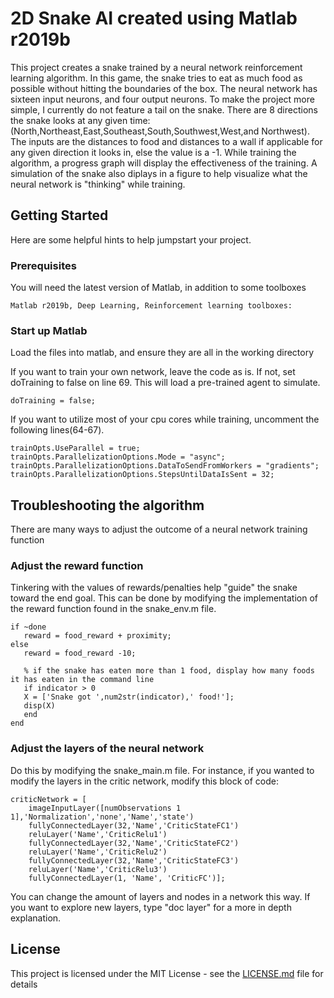 # 2D Snake AI created using Matlab r2019b

This project creates a snake trained by a neural network reinforcement learning algorithm. In this game, the snake tries to eat as much food as possible without hitting the boundaries of the box. The neural network has sixteen input neurons, and four output neurons. To make the project more simple, I currently do not feature a tail on the snake. There are 8 directions the snake looks at any given time: (North,Northeast,East,Southeast,South,Southwest,West,and Northwest). The inputs are the distances to food and distances to a wall if applicable for any given direction it looks in, else the value is a -1. While training the algorithm, a progress graph will display the effectiveness of the training. A simulation of the snake also diplays in a figure to help visualize what the neural network is "thinking" while training.

## Getting Started

Here are some helpful hints to help jumpstart your project.

### Prerequisites

You will need the latest version of Matlab, in addition to some toolboxes

```
Matlab r2019b, Deep Learning, Reinforcement learning toolboxes:
```

### Start up Matlab

Load the files into matlab, and ensure they are all in the working directory

If you want to train your own network, leave the code as is. If not, set doTraining to false on line 69. This will load a pre-trained agent to simulate.

```
doTraining = false;
```
If you want to utilize most of your cpu cores while training, uncomment the following lines(64-67).


```
trainOpts.UseParallel = true;
trainOpts.ParallelizationOptions.Mode = "async";
trainOpts.ParallelizationOptions.DataToSendFromWorkers = "gradients";
trainOpts.ParallelizationOptions.StepsUntilDataIsSent = 32;
```

## Troubleshooting the algorithm

There are many ways to adjust the outcome of a neural network training function

### Adjust the reward function

Tinkering with the values of rewards/penalties help "guide" the snake toward the end goal. This can be done by modifying the implementation of the reward function found in the snake_env.m file.

```
if ~done
   reward = food_reward + proximity;
else
   reward = food_reward -10;

   % if the snake has eaten more than 1 food, display how many foods it has eaten in the command line
   if indicator > 0
   X = ['Snake got ',num2str(indicator),' food!'];
   disp(X)
   end
end
```
### Adjust the layers of the neural network
Do this by modifying the snake_main.m file. For instance, if you wanted to modify the layers in the critic network, modify this block of code:

```
criticNetwork = [
    imageInputLayer([numObservations 1 1],'Normalization','none','Name','state')
    fullyConnectedLayer(32,'Name','CriticStateFC1')
    reluLayer('Name','CriticRelu1')
    fullyConnectedLayer(32,'Name','CriticStateFC2')
    reluLayer('Name','CriticRelu2')
    fullyConnectedLayer(32,'Name','CriticStateFC3')
    reluLayer('Name','CriticRelu3')
    fullyConnectedLayer(1, 'Name', 'CriticFC')];
```
You can change the amount of layers and nodes in a network this way. If you want to explore new layers, type "doc layer" for a more in depth explanation.

## License

This project is licensed under the MIT License - see the [LICENSE.md](LICENSE.md) file for details

